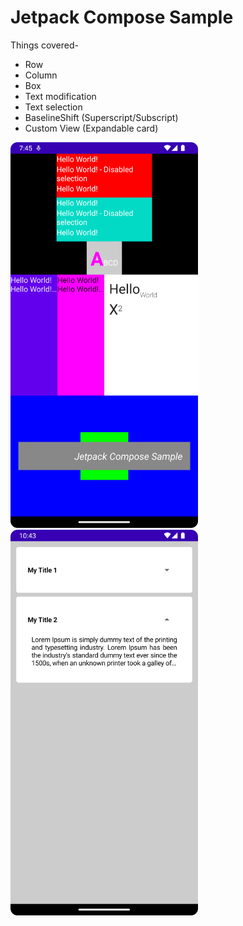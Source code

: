 # Jetpack Compose Sample

Things covered-

* Row
* Column
* Box
* Text modification
* Text selection
* BaselineShift (Superscript/Subscript)
* Custom View (Expandable card)

<img src="screenshots/app.png" width="300"><img src="screenshots/expandable_card.png" width="300">
